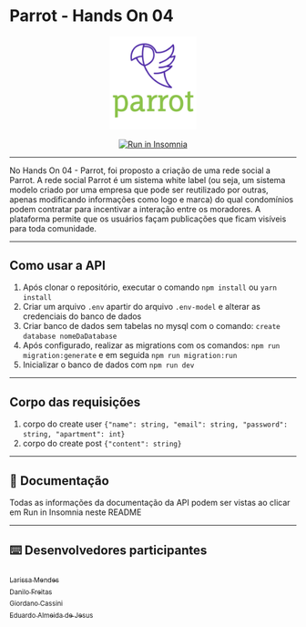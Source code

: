 # Parrot - Hands On 04

<p align="center">
  <img src="./docs/logo.png" width="30%">
</p>
<p align="center">
<a href="https://insomnia.rest/run/?label=Parrot&uri=https%3A%2F%2Fraw.githubusercontent.com%2Fdanilojpfreitas%2FHands_On_04_Typeorm%2Fmain%2Fdocs%2FInsomnia_2022-09-07.json" target="_blank"><img src="https://insomnia.rest/images/run.svg" alt="Run in Insomnia"></a>
</p>

---

No Hands On 04 - Parrot, foi proposto a criação de uma rede social a Parrot. A rede social Parrot é um sistema white label (ou seja, um sistema modelo criado por uma empresa que pode ser reutilizado por outras, apenas modificando informações como logo e marca) do qual condomínios podem contratar para incentivar a interação entre os moradores. A plataforma permite que os usuários façam publicações que ficam visíveis para toda comunidade.

---
## Como usar a API
1. Após clonar o repositório, executar o comando `npm install` ou `yarn install`
2. Criar um arquivo `.env` apartir do arquivo `.env-model` e alterar as credenciais do banco de dados
3. Criar banco de dados sem tabelas no mysql com o comando: `create database nomeDaDatabase`
4. Após configurado, realizar as migrations com os comandos: `npm run migration:generate` e em seguida `npm run migration:run`
5. Inicializar o banco de dados com `npm run dev`
  
---
## Corpo das requisições

1. corpo do create user `{"name": string, "email": string, "password": string, "apartment": int}`
2. corpo do create post `{"content": string}`

---
## :page_with_curl: Documentação

Todas as informações da documentação da API podem ser vistas ao clicar em Run in Insomnia neste README  

---
## :keyboard: Desenvolvedores participantes

[<sub>Larissa Mendes</sub>](https://github.com/annalare)  
[<sub>Danilo Freitas</sub>](https://github.com/danilojpfreitas)  
[<sub>Giordano Cassini</sub>](https://github.com/giordanocassini)  
[<sub>Eduardo Almeida de Jesus</sub>](https://github.com/)  
